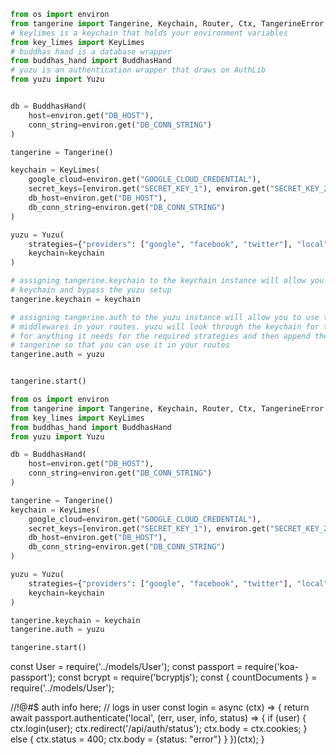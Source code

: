 
```python
from os import environ
from tangerine import Tangerine, Keychain, Router, Ctx, TangerineError
# keylimes is a keychain that holds your environment variables
from key_limes import KeyLimes
# buddhas hand is a database wrapper
from buddhas_hand import BuddhasHand
# yuzu is an authentication wrapper that draws on AuthLib
from yuzu import Yuzu


db = BuddhasHand(
    host=environ.get("DB_HOST"),
    conn_string=environ.get("DB_CONN_STRING")
)

tangerine = Tangerine()

keychain = KeyLimes(
    google_cloud=environ.get("GOOGLE_CLOUD_CREDENTIAL"),
    secret_keys=[environ.get("SECRET_KEY_1"), environ.get("SECRET_KEY_2")],
    db_host=environ.get("DB_HOST"),
    db_conn_string=environ.get("DB_CONN_STRING")
)

yuzu = Yuzu(
    strategies={"providers": ["google", "facebook", "twitter"], "local": True},
    keychain=keychain
)

# assigning tangerine.keychain to the keychain instance will allow you to use the
# keychain and bypass the yuzu setup
tangerine.keychain = keychain

# assigning tangerine.auth to the yuzu instance will allow you to use the yuzu auth
# middlewares in your routes. yuzu will look through the keychain for the required keys
# for anything it needs for the required strategies and then append the keychain to
# tangerine so that you can use it in your routes
tangerine.auth = yuzu


tangerine.start()

```




```python
from os import environ
from tangerine import Tangerine, Keychain, Router, Ctx, TangerineError
from key_limes import KeyLimes
from buddhas_hand import BuddhasHand
from yuzu import Yuzu

db = BuddhasHand(
    host=environ.get("DB_HOST"),
    conn_string=environ.get("DB_CONN_STRING")
)

tangerine = Tangerine()
keychain = KeyLimes(
    google_cloud=environ.get("GOOGLE_CLOUD_CREDENTIAL"),
    secret_keys=[environ.get("SECRET_KEY_1"), environ.get("SECRET_KEY_2")],
    db_host=environ.get("DB_HOST"),
    db_conn_string=environ.get("DB_CONN_STRING")
)

yuzu = Yuzu(
    strategies={"providers": ["google", "facebook", "twitter"], "local": True},
    keychain=keychain
)

tangerine.keychain = keychain
tangerine.auth = yuzu

tangerine.start()

```



const User = require('../models/User');
const passport = require('koa-passport');
const bcrypt = require('bcryptjs');
const { countDocuments } = require('../models/User');


//!@#$ auth info here;
// logs in user
const login = async (ctx) => {
   return await passport.authenticate('local', (err, user, info, status) => {
        if (user) {
            ctx.login(user);
            ctx.redirect('/api/auth/status');
            ctx.body = ctx.cookies;
        } else {
            ctx.status = 400;
            ctx.body = {status: "error"}
        }
    })(ctx);
}
